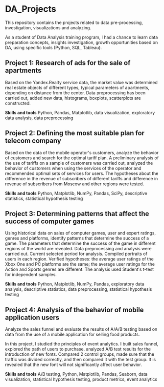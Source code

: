# DA_Projects
This repository contains the projects related to data pre-processing, investigation, visualizations and analyzing.

As a student of Data Analysis training program, I had a chance to learn data preparation concepts, insights investigation, growth opportunities based on DA, using specific tools (Python, SQL, Tableau).

## Project 1: Research of ads for the sale of apartments

Based on the Yandex.Realty service data, the market value was determined real estate objects of different types, typical parameters of apartments, depending on distance from the center. Data preprocessing has been carried out, added new data, histograms, boxplots, scatterplots are constructed.

**Skills and tools**
Python, Pandas, Matplotlib, data visualization, exploratory data analysis, data preprocessing

## Project 2: Defining the most suitable plan for telecom company

Based on the data of the mobile operator's customers, analyze the behavior of customers and search for the optimal tariff plan.
A preliminary analysis of the use of tariffs on a sample of customers was carried out, analyzed the behavior of customers when using the services of the operator and recommended optimal sets of services for users. The hypotheses about the difference in the revenue of subscribers of different tariffs and difference in revenue of subscribers from Moscow and other regions were tested.

**Skills and tools**
Python, Matplotlib, NumPy, Pandas, SciPy, descriptive statistics, statistical hypothesis testing

## Project 3: Determining patterns that affect the success of computer games

Using historical data on sales of computer games, user and expert ratings, genres and platforms, identify patterns that determine the success of a game.
The parameters that determine the success of the game in different regions of the world are revealed. Data preprocessing and analysis were carried out. Current selected period for analysis. Compiled portraits of users in each region. Verified hypotheses: the average user ratings of the Xbox One and PC platforms are the same; the average user ratings for the Action and Sports genres are different. The analysis used Student's t-test for independent samples.

**Skills and tools**
Python, Matplotlib, NumPy, Pandas, exploratory data analysis, descriptive statistics, data preprocessing, statistical hypothesis testing

## Project 4: Analysis of the behavior of mobile application users

Analyze the sales funnel and evaluate the results of A/A/B testing based on data from the use of a mobile application for selling food products.

In this project, I studied the principles of event analytics. I built sales funnel, explored the path of users to purchase. analyzed A/B test results for the introduction of new fonts. Compared 2 control groups, made sure that the traffic was divided correctly, and then compared it with the test group. It is revealed that the new font will not significantly affect user behavior.

**Skills and tools**
A/B testing, Python, Matplotlib, Pandas, Seaborn, data visualization, statistical hypothesis testing, product metrics, event analytics
